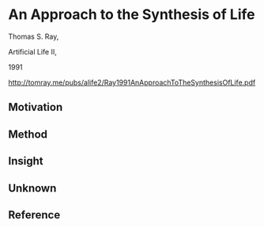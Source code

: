 # An Approach to the Synthesis of Life
Thomas S. Ray,

Artificial Life II,

1991
<!-- Author, year and journal infomations. -->

<!-- Link to the paper -->

http://tomray.me/pubs/alife2/Ray1991AnApproachToTheSynthesisOfLife.pdf

## Motivation
<!-- What issues or problems did they try to solve? -->
<!-- What was lacking in existing research? -->

## Method
<!-- ![fig1](img/fig1.png) -->
<!-- What system did they create? Why did they think that the system design was well jusified? -->
<!-- What algorithm did they create? Why did they consider that the algorithm design was good enough? -->
<!-- What kind of surveys did they do? How did they justify their study design? -->
<!-- What experiments did they conduct? How did they justify their experimenal design? -->

## Insight
<!-- What results did they obtain? Under what conditions did it work, and under what conditions did it not work? -->
<!-- What are the new findings? What are the findings that could be used in other applications or systems? -->

## Unknown
<!-- What is still unknown or unresolved? -->

## Reference
<!-- Which of the papers listed in the related studies are close and which you have not read? -->
<!-- Which of the related papers should I read next? -->

<!-- This template format refenrece: -->
<!-- https://iis-lab.org/misc/paperreading/ -->
